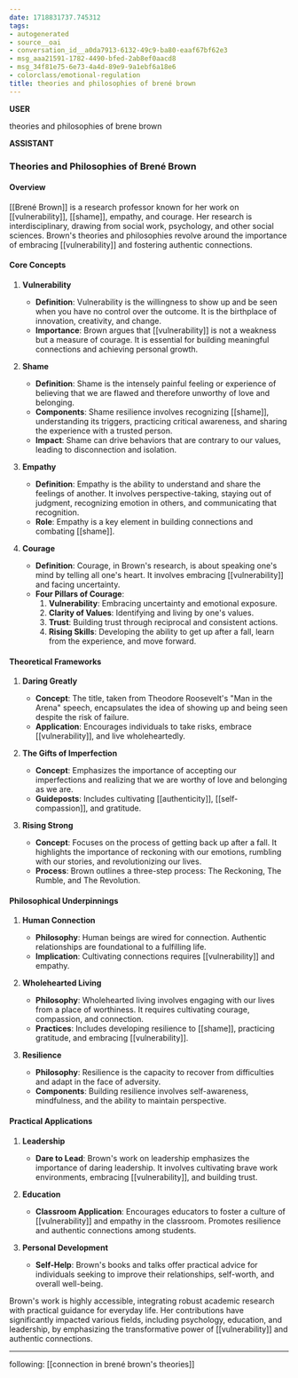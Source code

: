 ```yaml
---
date: 1718831737.745312
tags:
- autogenerated
- source__oai
- conversation_id__a0da7913-6132-49c9-ba80-eaaf67bf62e3
- msg_aaa21591-1782-4490-bfed-2ab8ef0aacd8
- msg_34f81e75-6e73-4a4d-89e9-9a1ebf6a18e6
- colorclass/emotional-regulation
title: theories and philosophies of brené brown
---
```


**USER**

theories and philosophies of brene brown


**ASSISTANT**

### Theories and Philosophies of Brené Brown

#### Overview
[[Brené Brown]] is a research professor known for her work on [[vulnerability]], [[shame]], empathy, and courage. Her research is interdisciplinary, drawing from social work, psychology, and other social sciences. Brown's theories and philosophies revolve around the importance of embracing [[vulnerability]] and fostering authentic connections.

#### Core Concepts

1. **Vulnerability**
    - **Definition**: Vulnerability is the willingness to show up and be seen when you have no control over the outcome. It is the birthplace of innovation, creativity, and change.
    - **Importance**: Brown argues that [[vulnerability]] is not a weakness but a measure of courage. It is essential for building meaningful connections and achieving personal growth.

2. **Shame**
    - **Definition**: Shame is the intensely painful feeling or experience of believing that we are flawed and therefore unworthy of love and belonging.
    - **Components**: Shame resilience involves recognizing [[shame]], understanding its triggers, practicing critical awareness, and sharing the experience with a trusted person.
    - **Impact**: Shame can drive behaviors that are contrary to our values, leading to disconnection and isolation.

3. **Empathy**
    - **Definition**: Empathy is the ability to understand and share the feelings of another. It involves perspective-taking, staying out of judgment, recognizing emotion in others, and communicating that recognition.
    - **Role**: Empathy is a key element in building connections and combating [[shame]].

4. **Courage**
    - **Definition**: Courage, in Brown's research, is about speaking one's mind by telling all one's heart. It involves embracing [[vulnerability]] and facing uncertainty.
    - **Four Pillars of Courage**:
        1. **Vulnerability**: Embracing uncertainty and emotional exposure.
        2. **Clarity of Values**: Identifying and living by one's values.
        3. **Trust**: Building trust through reciprocal and consistent actions.
        4. **Rising Skills**: Developing the ability to get up after a fall, learn from the experience, and move forward.

#### Theoretical Frameworks

1. **Daring Greatly**
    - **Concept**: The title, taken from Theodore Roosevelt's "Man in the Arena" speech, encapsulates the idea of showing up and being seen despite the risk of failure.
    - **Application**: Encourages individuals to take risks, embrace [[vulnerability]], and live wholeheartedly.

2. **The Gifts of Imperfection**
    - **Concept**: Emphasizes the importance of accepting our imperfections and realizing that we are worthy of love and belonging as we are.
    - **Guideposts**: Includes cultivating [[authenticity]], [[self-compassion]], and gratitude.

3. **Rising Strong**
    - **Concept**: Focuses on the process of getting back up after a fall. It highlights the importance of reckoning with our emotions, rumbling with our stories, and revolutionizing our lives.
    - **Process**: Brown outlines a three-step process: The Reckoning, The Rumble, and The Revolution.

#### Philosophical Underpinnings

1. **Human Connection**
    - **Philosophy**: Human beings are wired for connection. Authentic relationships are foundational to a fulfilling life.
    - **Implication**: Cultivating connections requires [[vulnerability]] and empathy.

2. **Wholehearted Living**
    - **Philosophy**: Wholehearted living involves engaging with our lives from a place of worthiness. It requires cultivating courage, compassion, and connection.
    - **Practices**: Includes developing resilience to [[shame]], practicing gratitude, and embracing [[vulnerability]].

3. **Resilience**
    - **Philosophy**: Resilience is the capacity to recover from difficulties and adapt in the face of adversity.
    - **Components**: Building resilience involves self-awareness, mindfulness, and the ability to maintain perspective.

#### Practical Applications

1. **Leadership**
    - **Dare to Lead**: Brown's work on leadership emphasizes the importance of daring leadership. It involves cultivating brave work environments, embracing [[vulnerability]], and building trust.

2. **Education**
    - **Classroom Application**: Encourages educators to foster a culture of [[vulnerability]] and empathy in the classroom. Promotes resilience and authentic connections among students.

3. **Personal Development**
    - **Self-Help**: Brown's books and talks offer practical advice for individuals seeking to improve their relationships, self-worth, and overall well-being.

Brown's work is highly accessible, integrating robust academic research with practical guidance for everyday life. Her contributions have significantly impacted various fields, including psychology, education, and leadership, by emphasizing the transformative power of [[vulnerability]] and authentic connections.


---


following: [[connection in brené brown's theories]]